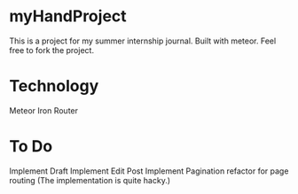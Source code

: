 # myHandProject
This is a project for my summer internship journal. Built with meteor. Feel free to fork the project.

# Technology
Meteor
Iron Router

# To Do
Implement Draft
Implement Edit Post
Implement Pagination
refactor for page routing (The implementation is quite hacky.)
